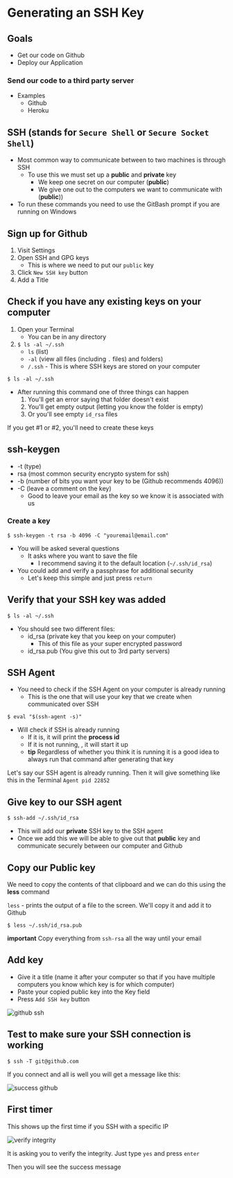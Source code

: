 # Generating an SSH Key
## Goals
* Get our code on Github
* Deploy our Application

### Send our code to a third party server
* Examples
    - Github
    - Heroku

## SSH (stands for `Secure Shell` or `Secure Socket Shell`)
* Most common way to communicate between to two machines is through SSH
    - To use this we must set up a **public** and **private** key
        + We keep one secret on our computer (**public**)
        + We give one out to the computers we want to communicate with (**public**))
* To run these commands you need to use the GitBash prompt if you are running on Windows

## Sign up for Github
1. Visit Settings
2. Open SSH and GPG keys
    - This is where we need to put our `public` key
3. Click `New SSH key` button
4. Add a Title

## Check if you have any existing keys on your computer
1. Open your Terminal
    * You can be in any directory
2. `$ ls -al ~/.ssh`
    * `ls` (list)
    * `-al` (view all files (including `.` files) and folders)
    * `/.ssh` - This is where SSH keys are stored on your computer

`$ ls -al ~/.ssh`

* After running this command one of three things can happen
    1. You'll get an error saying that folder doesn't exist
    2. You'll get empty output (letting you know the folder is empty)
    3. Or you'll see empty `id_rsa` files

If you get #1 or #2, you'll need to create these keys

## ssh-keygen
* -t (type)
* rsa (most common security encrypto system for ssh)
* -b (number of bits you want your key to be (Github recommends 4096))
* -C (leave a comment on the key)
    - Good to leave your email as the key so we know it is associated with us

### Create a key
`$ ssh-keygen -t rsa -b 4096 -C "youremail@email.com"`

* You will be asked several questions
    -  It asks where you want to save the file
        +  I recommend saving it to the default location (`~/.ssh/id_rsa`)
* You could add and verify a passphrase for additional security
    - Let's keep this simple and just press `return`

## Verify that your SSH key was added
`$ ls -al ~/.ssh`

* You should see two different files:
    - id_rsa (private key that you keep on your computer)
        + This of this file as your super encrypted password
    - id_rsa.pub (You give this out to 3rd party servers)

## SSH Agent
* You need to check if the SSH Agent on your computer is already running
    - This is the one that will use your key that we create when communicated over SSH

`$ eval "$(ssh-agent -s)"`

* Will check if SSH is already running
    - If it is, it will print the **process id**
    - If it is not running, , it will start it up
    - **tip** Regardless of whether you think it is running it is a good idea to always run that command after generating that key

Let's say our SSH agent is already running. Then it will give something like this in the Terminal `Agent pid 22852`

## Give key to our SSH agent
`$ ssh-add ~/.ssh/id_rsa`

* This will add our **private** SSH key to the SSH agent
* Once we add this we will be able to give out that **public** key and communicate securely between our computer and Github

## Copy our Public key
We need to copy the contents of that clipboard and we can do this using the **less** command 

`less` - prints the output of a file to the screen. We'll copy it and add it to Github

`$ less ~/.ssh/id_rsa.pub`

**important** Copy everything from `ssh-rsa` all the way until your email

## Add key
* Give it a title (name it after your computer so that if you have multiple computers you know which key is for which computer)
* Paste your copied public key into the Key field
* Press `Add SSH key` button

![github ssh](https://i.imgur.com/mCyWUKO.png)

## Test to make sure your SSH connection is working
`$ ssh -T git@github.com`

If you connect and all is well you will get a message like this:

![success github](https://i.imgur.com/xkv6nvz.png)

## First timer
This shows up the first time if you SSH with a specific IP

![verify integrity](https://i.imgur.com/6Ox8mLH.png)

It is asking you to verify the integrity. Just type `yes` and press `enter`

Then you will see the success message


